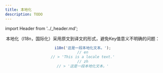 ```yaml
---
title: 本地化
description: TODO
---
```


import Header from '../_header.md';

<Header />

本地化（I18n，国际化）采用原文到译文的形式，避免Key值意义不明确的问题：

```js
i18n('这是一段本地化文本。');
// en
// > 'This is a locale text.'
// zh
// > '这是一段本地化文本。'
```
